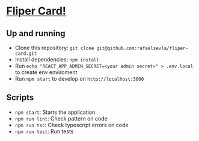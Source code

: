 # [Fliper Card!](https://fliper-card.netlify.app/)

## Up and running

- Clone this repository: `git clone git@github.com:rafaelsevla/fliper-card.git`
- Install dependencies: `npm install`
- Run `echo "REACT_APP_ADMIN_SECRET=<your admin secret>" > .env.local` to create env enviroment
- Run `npm start` to develop on `http://localhost:3000`

## Scripts

- `npm start`: Starts the application
- `npm run lint`: Check pattern on code
- `npm run tsc`: Check typescript errors on code
- `npm run test`: Run tests
